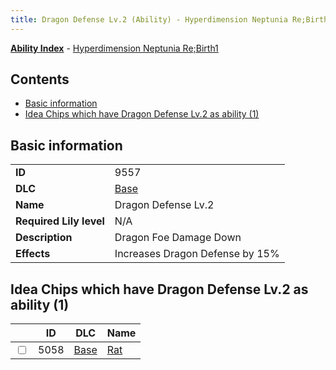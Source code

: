 ```yaml
---
title: Dragon Defense Lv.2 (Ability) - Hyperdimension Neptunia Re;Birth1
---
```


[**Ability Index**](/neptunia/rb1/ability/index.html) - [Hyperdimension Neptunia Re;Birth1](/neptunia/rb1)

## Contents

- [Basic information](#basic-information)
- [Idea Chips which have Dragon Defense Lv.2 as ability (1)](#idea-chips-which-have-dragon-defense-lv2-as-ability-1)

## Basic information

|   |   |
| -- | -- |
| **ID** | 9557
**DLC** | [Base](/neptunia/rb1/dlc/1-base.html)
**Name** | Dragon Defense Lv.2
**Required Lily level** | N/A
**Description** | Dragon Foe Damage Down
**Effects** | Increases Dragon Defense by 15% |


## Idea Chips which have Dragon Defense Lv.2 as ability (1)

|    | ID | DLC | Name |
| -- | -- | --- | ---- |
| <input type="checkbox" id="rb1-item-1-5058" class="trackbox" /> | 5058 | [Base](/neptunia/rb1/dlc/1-base.html) | [Rat](/neptunia/rb1/item/1-5058-rat.html) |
